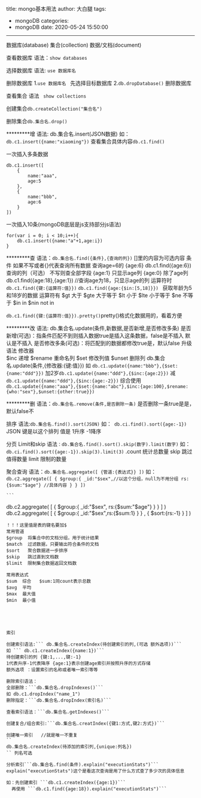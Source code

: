 title: mongo基本用法
author: 大白腿
tags:
  - mongoDB
categories:
  - mongoDB
date: 2020-05-24 15:50:00
---
数据库(database)  集合(collection)  数据/文档(document)

查看数据库
语法：```show databases```

选择数据库
语法: ```use 数据库名```

删除数据库
1.```use 数据库名 ```  先选择目标数据库
2.```db.dropDatabase()```  删除数据库

查看集合
语法 ``` show collections```

创建集合```db.createCollection("集合名")```

删除集合```db.集合名.drop()```

*********增
语法: db.集合名.insert(JSON数据)
如：``` db.c1.insert({name:"xiaoming"})```
查看集合具体内容```db.c1.find()```

一次插入多条数据
```
db.c1.insert([
    {
        name:"aaa",
        age:5
    },
    {
        name:"bbb",
        age:6
    }
])
```
一次插入10条(mongoDB底层是js支持部分js语法)
```
for(var i = 0; i < 10;i++){
    db.c1.insert({name:"a"+1,age:i})
}
```


*********查
语法：```db.集合名.find({条件},{查询的列})```   []里的内容为可选内容
条件 如果不写或者{}代表查询所有数据
     查询age=6的   {age:6}  db.c1.find({age:6})
查询的列（可选）
     不写则查全部字段
     {age:1} 只显示age列
     {age:0} 除了age列
     db.c1.find({age:18},{age:1})  //查询age为18，只显示age的列
运算符时
 ```db.c1.find({键:{运算符:值}})```
```db.c1.find({age:{$in:[5,18]}}) ``` 获取年龄为5和18岁的数据
 运算符有
 $gt  大于
 $gte 大于等于
 $lt  小于
 $lte 小于等于
 $ne  不等于
 $in  in
 $nin not in
 
 ```db.c1.find({键:{运算符:值}}).pretty()```pretty()格式化数据用的，看着方便

 *********改
 语法: db.集合名.update(条件,新数据,是否新增,是否修改多条)
 是否新增(可选)：指条件匹配不到则插入数据true是插入这条数据，false是不插入  默认是不插入
 是否修改多条(可选)：将匹配到的数据都修改true是，默认false
 升级语法
 修改器  
 $inc    递增
 $rename 重命名列
 $set    修改列值
 $unset  删除列
 db.集合名.update(条件,{修改器:{键:值}})
 如 ```db.c1.update({name:"bbb"},{$set:{name:"ddd"}})```
 加2岁```db.c1.update({name:"ddd"},{$inc:{age:2}})```
 减```db.c1.update({name:"ddd"},{$inc:{age:-2}})```
综合使用```db.c1.update({name:"aaa"},{$set:{name:"abc"},$inc:{age:100},$rename:{who:"sex"},$unset:{other:true}})```

 *********删
 语法：```db.集合名.remove(条件,是否删除一条)```
 是否删除一条true是是，默认false不





排序
语法:```db.集合名.find().sort(JSON)```
如：``` db.ci.find().sort({age:-1})```
JSON 键是以这个排列 值是 1升序  -1降序



分页
Limit和skip
语法```：db.集合名.find().sort().skip(数字).limit(数字)```
如：``` db.ci.find().sort({age:-1}).skip(3).limit(3)```
.count  统计总数量
skip 跳过值得数量
limit 限制的数量




聚合查询
语法：```db.集合名.aggregate([
    {管道:{表达式}}
])```
如：``` db.c2.aggregate([
    {
        $group:{
            _id:"$sex",//以这个分组，null为不用分组
            rs:{$sum:"$age"} //具体内容
            }
        }
    ])```
    
    ```
 db.c2.aggregate(
     [
         {
             $group:{
                 _id:"$sex",
                 rs:{$sum:"$age"}
                 }
             }
         ]
     )
 db.c2.aggregate(
     [
         {
             $group:{
                 _id:"$sex",rs:{$sum:1}
                 }
            }
             ,
             {
                 $sort:{rs:-1}
             }
         ]
     )
 ```
！！！这里值是表的键名要加$
常用管道
$group  将集合中的文档分组，用于统计结果
$match  过滤数据，只要输出符合条件的文档
$sort   聚合数据进一步排序
$skip   跳过直到文档数
$limit  限制集合数据返回文档数

常用表达式
$sum  综合   $sum:1同count表示总数
$avg  平均
$max  最大值
$min  最小值





索引

创建索引语法:``` db.集合名.createIndex(待创建索引的列,(可选 额外选项))```
如 ``` db.c1.createIndex({name:1})```
待创建索引的列 {键:1,...,键:-1}
1代表升序-1代表降序 {age:1}表示创建age索引并按照升序的方式存储
额外选项 ：设置索引的名称或者唯一索引等等

删除索引语法：
全部删除：```db.集合名.dropIndexes()```
如 db.c1.dropIndex("name_1")
删除指定：```db.集合名.dropIndex(索引名)```

查看索引语法：```db.集合名.getIndexes()```

创建复合/组合索引:```db.集合名.creatIndex({键1:方式,键2:方式})```

创建唯一索引   //就是唯一不重复
``
db.集合名.createIndex(待添加的索引列,{unique:列名})
`` 列名可选
                                    
分析索引```db.集合名.find(条件).explain("executionStats")```
explain("executionStats")这个是看这次查询是用了什么方式查了多少次的具体信息

如：先创建索引 ```db.c1.createIndex({age:1})```
   再使用 ```db.c1.find({age:18}).explain("executionStats")```